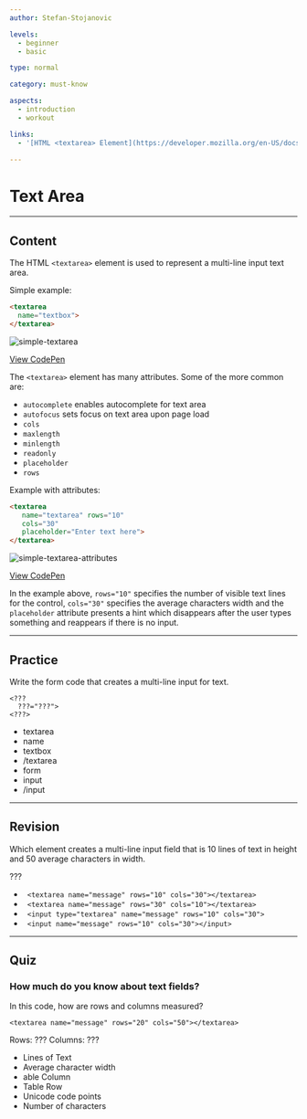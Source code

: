 ```yaml
---
author: Stefan-Stojanovic

levels:
  - beginner
  - basic

type: normal

category: must-know

aspects:
  - introduction
  - workout

links:
  - '[HTML <textarea> Element](https://developer.mozilla.org/en-US/docs/Web/HTML/Element/textarea){documentation}'

---
```

# Text Area
---
## Content

The HTML `<textarea>` element is used to represent a multi-line input text area.

Simple example:
```html
<textarea
  name="textbox">
</textarea>
```

![simple-textarea](https://img.enkipro.com/37719384b3886ac680cbe2923df84598.png)


[View CodePen](https://codepen.io/enkidevs/pen/MBJjjz)

The `<textarea>` element has many attributes. Some of the more common are:

  - `autocomplete` enables autocomplete for text area
  - `autofocus` sets focus on text area upon page load
  - `cols`
  - `maxlength`
  - `minlength`
  - `readonly`
  - `placeholder`
  - `rows`

Example with attributes:
```html
<textarea
   name="textarea" rows="10"
   cols="30"
   placeholder="Enter text here">
</textarea>
```

![simple-textarea-attributes](https://img.enkipro.com/220982fbfdc4e10a71c73e9dd998b001.png)

[View CodePen](https://codepen.io/enkidevs/pen/ajpmme)

In the example above, `rows="10"` specifies the number of visible text lines for the control,  `cols="30"` specifies the average characters width and the `placeholder` attribute presents a hint which disappears after the user types something and reappears if there is no input.

---
## Practice

Write the form code that creates a multi-line input for text.

```
<??? 
  ???="???">
<???>
```

* textarea
* name
* textbox
* /textarea
* form
* input
* /input

---
## Revision

Which element creates a multi-line input field that is 10 lines of text in height and 50 average characters in width.

???

* ` <textarea name="message" rows="10" cols="30"></textarea>`
* ` <textarea name="message" rows="30" cols="10"></textarea>`
* ` <input type="textarea" name="message" rows="10" cols="30">`
* ` <input name="message" rows="10" cols="30"></input>`


---
## Quiz

### How much do you know about text fields?

In this code, how are rows and columns measured?

`<textarea name="message" rows="20" cols="50"></textarea>`

Rows: ???
Columns: ???

* Lines of Text
* Average character width
* able Column
* Table Row
* Unicode code points
* Number of characters
